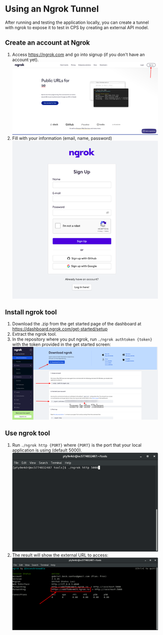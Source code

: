 # Using an Ngrok Tunnel

After running and testing the application locally, you can create a tunnel with ngrok to expose it to test in CPS by creating an external API model.

## Create an account at Ngrok

1. Access https://ngrok.com and go into signup (if you don't have an account yet).
   ![ngrok1](.readme_resources/ngrok1.png)
2. Fill with your information (email, name, password)
   ![ngrok2](.readme_resources/ngrok5.png)

## Install ngrok tool

1. Download the .zip from the get started page of the dashboard at https://dashboard.ngrok.com/get-started/setup
2. Extract the ngrok tool.
3. In the repository where you put ngrok, run `./ngrok authtoken {token}` with the token provided in the get started screen:
   ![ngrok3](.readme_resources/ngrok2.png)

## Use ngrok tool

1. Run `./ngrok http {PORT}` where `{PORT}` is the port that your local application is using (default 5000).
   ![ngrok4](.readme_resources/ngrok3.png)
2. The result will show the external URL to access:
   ![ngrok5](.readme_resources/ngrok4.png)
